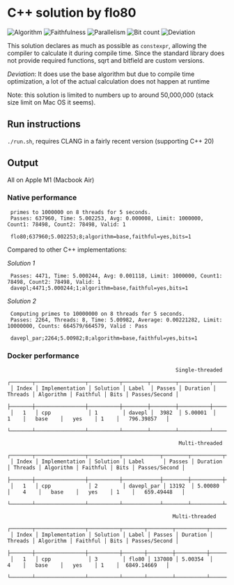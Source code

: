 # C++ solution by flo80

![Algorithm](https://img.shields.io/badge/Algorithm-base-green)
![Faithfulness](https://img.shields.io/badge/Faithful-yes-green)
![Parallelism](https://img.shields.io/badge/Parallel-yes-green)
![Bit count](https://img.shields.io/badge/Bits-1-green)
![Deviation](https://img.shields.io/badge/Deviation-compile%20time-blue)

This solution declares as much as possible as `constexpr`, allowing the compiler to calculate it during compile time.
Since the standard library does not provide required functions, sqrt and bitfield are custom versions.

*Deviation*: It does use the base algorithm but due to compile time optimization, a lot of the actual calculation does not happen at runtime

Note: this solution is limited to numbers up to around 50,000,000 (stack size limit on Mac OS it seems).

## Run instructions

`./run.sh`, requires CLANG in a fairly recent version (supporting C++ 20)

## Output

All on Apple M1 (Macbook Air)

### Native performance

     primes to 1000000 on 8 threads for 5 seconds.
     Passes: 637960, Time: 5.002253, Avg: 0.000008, Limit: 1000000, Count1: 78498, Count2: 78498, Valid: 1

     flo80;637960;5.002253;8;algorithm=base,faithful=yes,bits=1

Compared to other C++ implementations:

*Solution 1*

     Passes: 4471, Time: 5.000244, Avg: 0.001118, Limit: 1000000, Count1: 78498, Count2: 78498, Valid: 1
     davepl;4471;5.000244;1;algorithm=base,faithful=yes,bits=1

*Solution 2*

     Computing primes to 10000000 on 8 threads for 5 seconds.
     Passes: 2264, Threads: 8, Time: 5.00982, Average: 0.00221282, Limit: 10000000, Counts: 664579/664579, Valid : Pass
     
     davepl_par;2264;5.00982;8;algorithm=base,faithful=yes,bits=1

### Docker performance

                                                          Single-threaded                                                      
     ┌───────┬────────────────┬──────────┬────────┬────────┬──────────┬─────────┬───────────┬──────────┬──────┬───────────────┐
     │ Index │ Implementation │ Solution │ Label  │ Passes │ Duration │ Threads │ Algorithm │ Faithful │ Bits │ Passes/Second │
     ├───────┼────────────────┼──────────┼────────┼────────┼──────────┼─────────┼───────────┼──────────┼──────┼───────────────┤
     │   1   │ cpp            │ 1        │ davepl │  3982  │ 5.00001  │    1    │   base    │   yes    │ 1    │   796.39857   │
     └───────┴────────────────┴──────────┴────────┴────────┴──────────┴─────────┴───────────┴──────────┴──────┴───────────────┘
     
                                                           Multi-threaded                                                        
     ┌───────┬────────────────┬──────────┬────────────┬────────┬──────────┬─────────┬───────────┬──────────┬──────┬───────────────┐
     │ Index │ Implementation │ Solution │ Label      │ Passes │ Duration │ Threads │ Algorithm │ Faithful │ Bits │ Passes/Second │
     ├───────┼────────────────┼──────────┼────────────┼────────┼──────────┼─────────┼───────────┼──────────┼──────┼───────────────┤
     │   1   │ cpp            │ 2        │ davepl_par │ 13192  │ 5.00080  │    4    │   base    │   yes    │ 1    │   659.49448   │
     └───────┴────────────────┴──────────┴────────────┴────────┴──────────┴─────────┴───────────┴──────────┴──────┴───────────────┘
     
                                                         Multi-threaded                                                      
     ┌───────┬────────────────┬──────────┬───────┬────────┬──────────┬─────────┬───────────┬──────────┬──────┬───────────────┐
     │ Index │ Implementation │ Solution │ Label │ Passes │ Duration │ Threads │ Algorithm │ Faithful │ Bits │ Passes/Second │
     ├───────┼────────────────┼──────────┼───────┼────────┼──────────┼─────────┼───────────┼──────────┼──────┼───────────────┤
     │   1   │ cpp            │ 3        │ flo80 │ 137080 │ 5.00354  │    4    │   base    │   yes    │ 1    │  6849.14669   │
     └───────┴────────────────┴──────────┴───────┴────────┴──────────┴─────────┴───────────┴──────────┴──────┴───────────────┘
